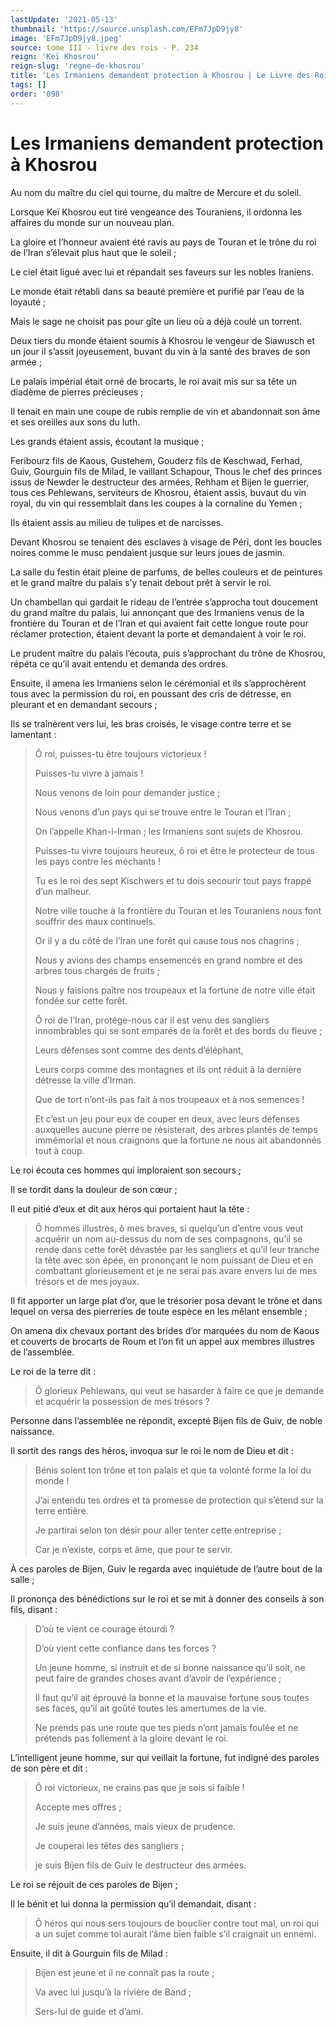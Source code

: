 ```yaml
---
lastUpdate: '2021-05-13'
thumbnail: 'https://source.unsplash.com/EFm7JpD9jy8'
image: 'EFm7JpD9jy8.jpeg'
source: tome III - livre des rois - P. 234
reign: 'Keï Khosrou'
reign-slug: 'regne-de-khosrou'
title: 'Les Irmaniens demandent protection à Khosrou | Le Livre des Rois | Shâhnâmeh'
tags: []
order: '098'
---
```


# Les Irmaniens demandent protection à Khosrou

Au nom du maître du ciel qui tourne, du maître de Mercure et du soleil.

Lorsque Keï Khosrou eut tiré vengeance des Touraniens, il ordonna les affaires du monde sur un nouveau plan.

La gloire et l’honneur avaient été ravis au pays de Touran et le trône du roi de l’Iran s’élevait plus haut que le soleil ;

Le ciel était ligué avec lui et répandait ses faveurs sur les nobles Iraniens.

Le monde était rétabli dans sa beauté première et purifié par l’eau de la loyauté ;

Mais le sage ne choisit pas pour gîte un lieu où a déjà coulé un torrent.

Deux tiers du monde étaient soumis à Khosrou le vengeur de Siawusch et un jour il s’assit joyeusement, buvant du vin à la santé des braves de son armée ;

Le palais impérial était orné de brocarts, le roi avait mis sur sa tête un diadème de pierres précieuses ;

Il tenait en main une coupe de rubis remplie de vin et abandonnait son âme et ses oreilles aux sons du luth.

Les grands étaient assis, écoutant la musique ;

Feribourz fils de Kaous, Gustehem, Gouderz fils de Keschwad, Ferhad, Guiv, Gourguin fils de Milad, le vaillant Schapour, Thous le chef des princes issus de Newder le destructeur des armées, Rehham et Bijen le guerrier, tous ces Pehlewans, serviteurs de Khosrou, étaient assis, buvaut du vin royal, du vin qui ressemblait dans les coupes à la cornaline du Yemen ;

Ils étaient assis au milieu de tulipes et de narcisses.

Devant Khosrou se tenaient des esclaves à visage de Péri, dont les boucles noires comme le musc pendaient jusque sur leurs joues de jasmin.

La salle du festin était pleine de parfums, de belles couleurs et de peintures et le grand maître du palais s’y tenait debout prêt à servir le roi.

Un chambellan qui gardait le rideau de l’entrée s’approcha tout doucement du grand maître du palais, lui annonçant que des Irmaniens venus de la frontière du Touran et de l’Iran et qui avaient fait cette longue route pour réclamer protection, étaient devant la porte et demandaient à voir le roi.

Le prudent maître du palais l’écouta, puis s’approchant du trône de Khosrou, répéta ce qu’il avait entendu et demanda des ordres.

Ensuite, il amena les Irmaniens selon le cérémonial et ils s’approchèrent tous avec la permission du roi, en poussant des cris de détresse, en pleurant et en demandant secours ;

Ils se traînèrent vers lui, les bras croisés, le visage contre terre et se lamentant :

> Ô roi, puisses-tu être toujours victorieux !
>
> Puisses-tu vivre à jamais !
>
> Nous venons de loin pour demander justice ;
>
> Nous venons d’un pays qui se trouve entre le Touran et l’Iran ;
>
> On l’appelle Khan-i-Irman ; les Irmaniens sont sujets de Khosrou.
>
> Puisses-tu vivre toujours heureux, ô roi et être le protecteur de tous les pays contre les méchants !
>
> Tu es le roi des sept Kischwers et tu dois secourir tout pays frappé d’un malheur.
>
> Notre ville touche à la frontière du Touran et les Touraniens nous font souffrir des maux continuels.
>
> Or il y a du côté de l’Iran une forêt qui cause tous nos chagrins ;
>
> Nous y avions des champs ensemencés en grand nombre et des arbres tous chargés de fruits ;
>
> Nous y faisions paître nos troupeaux et la fortune de notre ville était fondée sur cette forêt.
>
> Ô roi de l’Iran, protége-nous car il est venu des sangliers innombrables qui se sont emparés de la forêt et des bords du fleuve ;
>
> Leurs défenses sont comme des dents d’éléphant,
>
> Leurs corps comme des montagnes et ils ont réduit à la dernière détresse la ville d’Irman.
>
> Que de tort n’ont-ils pas fait à nos troupeaux et à nos semences !
>
> Et c’est un jeu pour eux de couper en deux, avec leurs défenses auxquelles aucune pierre ne résisterait, des arbres plantés de temps immémorial et nous craignons que la fortune ne nous ait abandonnés tout à coup.

Le roi écouta ces hommes qui imploraient son secours ;

Il se tordit dans la douleur de son cœur ;

Il eut pitié d’eux et dit aux héros qui portaient haut la tête :

> Ô hommes illustres, ô mes braves, si quelqu’un d’entre vous veut acquérir un nom au-dessus du nom de ses compagnons, qu’il se rende dans cette forêt dévastée par les sangliers et qu’il leur tranche la tête avec son épée, en prononçant le nom puissant de Dieu et en combattant glorieusement et je ne serai pas avare envers lui de mes trésors et de mes joyaux.

Il fit apporter un large plat d’or, que le trésorier posa devant le trône et dans lequel on versa des pierreries de toute espèce en les mêlant ensemble ;

On amena dix chevaux portant des brides d’or marquées du nom de Kaous et couverts de brocarts de Roum et l’on fit un appel aux membres illustres de l’assemblée.

Le roi de la terre dit :

> Ô glorieux Pehlewans, qui veut se hasarder à faire ce que je demande et acquérir la possession de mes trésors ?

Personne dans l’assemblée ne répondit, excepté Bijen fils de Guiv, de noble naissance.

Il sortit des rangs des héros, invoqua sur le roi le nom de Dieu et dit :

> Bénis soient ton trône et ton palais et que ta volonté forme la loi du monde !
>
> J’ai entendu tes ordres et ta promesse de protection qui s’étend sur la terre entière.
>
> Je partirai selon ton désir pour aller tenter cette entreprise ;
>
> Car je n’existe, corps et âme, que pour te servir.

À ces paroles de Bijen, Guiv le regarda avec inquiétude de l’autre bout de la salle ;

Il prononça des bénédictions sur le roi et se mit à donner des conseils à son fils, disant :

> D’où te vient ce courage étourdi ?
>
> D’où vient cette confiance dans tes forces ?
>
> Un jeune homme, si instruit et de si bonne naissance qu’il soit, ne peut faire de grandes choses avant d’avoir de l’expérience ;
>
> Il faut qu’il ait éprouvé la bonne et la mauvaise fortune sous toutes ses faces, qu’il ait goûté toutes les amertumes de la vie.
>
> Ne prends pas une route que tes pieds n’ont jamais foulée et ne prétends pas follement à la gloire devant le roi.

L’intelligent jeune homme, sur qui veillait la fortune, fut indigné des paroles de son père et dit :

> Ô roi victorieux, ne crains pas que je sois si faible !
>
> Accepte mes offres ;
>
> Je suis jeune d’années, mais vieux de prudence.
>
> Je couperai les têtes des sangliers ;
>
> je suis Bijen fils de Guiv le destructeur des armées.

Le roi se réjouit de ces paroles de Bijen ;

Il le bénit et lui donna la permission qu’il demandait, disant :

> Ô héros qui nous sers toujours de bouclier contre tout mal, un roi qui a un sujet comme toi aurait l’âme bien faible s’il craignait un ennemi.

Ensuite, il dit à Gourguin fils de Milad :

> Bijen est jeune et il ne connaît pas la route ;
>
> Va avec lui jusqu’à la rivière de Band ;
>
> Sers-lui de guide et d’ami.
